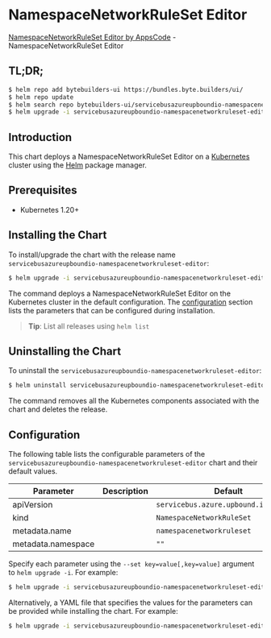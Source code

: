 # NamespaceNetworkRuleSet Editor

[NamespaceNetworkRuleSet Editor by AppsCode](https://byte.builders) - NamespaceNetworkRuleSet Editor

## TL;DR;

```bash
$ helm repo add bytebuilders-ui https://bundles.byte.builders/ui/
$ helm repo update
$ helm search repo bytebuilders-ui/servicebusazureupboundio-namespacenetworkruleset-editor --version=v0.4.18
$ helm upgrade -i servicebusazureupboundio-namespacenetworkruleset-editor bytebuilders-ui/servicebusazureupboundio-namespacenetworkruleset-editor -n default --create-namespace --version=v0.4.18
```

## Introduction

This chart deploys a NamespaceNetworkRuleSet Editor on a [Kubernetes](http://kubernetes.io) cluster using the [Helm](https://helm.sh) package manager.

## Prerequisites

- Kubernetes 1.20+

## Installing the Chart

To install/upgrade the chart with the release name `servicebusazureupboundio-namespacenetworkruleset-editor`:

```bash
$ helm upgrade -i servicebusazureupboundio-namespacenetworkruleset-editor bytebuilders-ui/servicebusazureupboundio-namespacenetworkruleset-editor -n default --create-namespace --version=v0.4.18
```

The command deploys a NamespaceNetworkRuleSet Editor on the Kubernetes cluster in the default configuration. The [configuration](#configuration) section lists the parameters that can be configured during installation.

> **Tip**: List all releases using `helm list`

## Uninstalling the Chart

To uninstall the `servicebusazureupboundio-namespacenetworkruleset-editor`:

```bash
$ helm uninstall servicebusazureupboundio-namespacenetworkruleset-editor -n default
```

The command removes all the Kubernetes components associated with the chart and deletes the release.

## Configuration

The following table lists the configurable parameters of the `servicebusazureupboundio-namespacenetworkruleset-editor` chart and their default values.

|     Parameter      | Description |                     Default                      |
|--------------------|-------------|--------------------------------------------------|
| apiVersion         |             | <code>servicebus.azure.upbound.io/v1beta1</code> |
| kind               |             | <code>NamespaceNetworkRuleSet</code>             |
| metadata.name      |             | <code>namespacenetworkruleset</code>             |
| metadata.namespace |             | <code>""</code>                                  |


Specify each parameter using the `--set key=value[,key=value]` argument to `helm upgrade -i`. For example:

```bash
$ helm upgrade -i servicebusazureupboundio-namespacenetworkruleset-editor bytebuilders-ui/servicebusazureupboundio-namespacenetworkruleset-editor -n default --create-namespace --version=v0.4.18 --set apiVersion=servicebus.azure.upbound.io/v1beta1
```

Alternatively, a YAML file that specifies the values for the parameters can be provided while
installing the chart. For example:

```bash
$ helm upgrade -i servicebusazureupboundio-namespacenetworkruleset-editor bytebuilders-ui/servicebusazureupboundio-namespacenetworkruleset-editor -n default --create-namespace --version=v0.4.18 --values values.yaml
```
